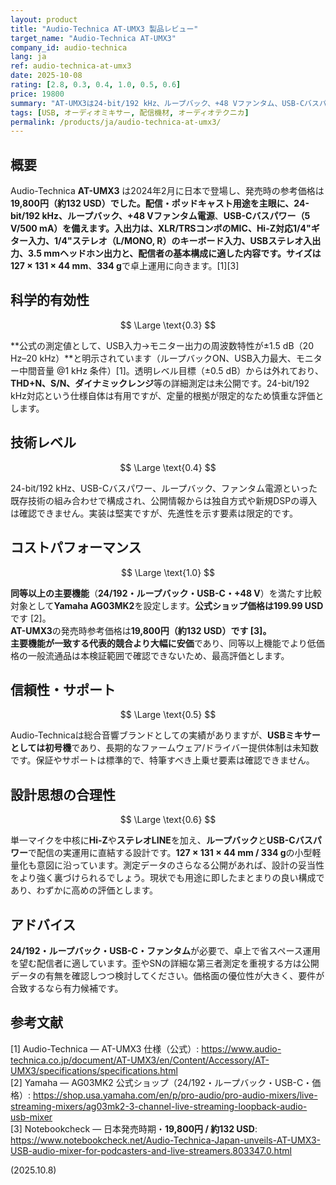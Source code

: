```yaml
---
layout: product
title: "Audio-Technica AT-UMX3 製品レビュー"
target_name: "Audio-Technica AT-UMX3"
company_id: audio-technica
lang: ja
ref: audio-technica-at-umx3
date: 2025-10-08
rating: [2.8, 0.3, 0.4, 1.0, 0.5, 0.6]
price: 19800
summary: "AT-UMX3は24-bit/192 kHz、ループバック、+48 Vファンタム、USB-Cバスパワーに対応する配信向けUSBオーディオミキサーです。公式の周波数特性（USB入力→モニター出力）は20 Hz–20 kHzで±1.5 dBで、歪・SN等の詳細な公開測定はありません。主流競合と同等の主要機能を備えながら価格が安いのが強みです。"
tags: [USB, オーディオミキサー, 配信機材, オーディオテクニカ]
permalink: /products/ja/audio-technica-at-umx3/
---
```


## 概要

Audio-Technica **AT-UMX3** は2024年2月に日本で登場し、発売時の参考価格は**19,800円（約132 USD）**でした。配信・ポッドキャスト用途を主眼に、**24-bit/192 kHz**、**ループバック**、**+48 Vファンタム電源**、**USB-Cバスパワー（5 V/500 mA）**を備えます。入出力は、**XLR/TRSコンボのMIC**、**Hi-Z対応1/4"ギター入力**、**1/4"ステレオ（L/MONO, R）のキーボード入力**、**USBステレオ入出力**、**3.5 mmヘッドホン出力**と、配信者の基本構成に適した内容です。サイズは**127 × 131 × 44 mm**、**334 g**で卓上運用に向きます。[1][3]

## 科学的有効性

$$ \Large \text{0.3} $$

**公式の測定値として、USB入力→モニター出力の周波数特性が±1.5 dB（20 Hz–20 kHz）**と明示されています（ループバックON、USB入力最大、モニター中間音量 @1 kHz 条件）[1]。透明レベル目標（±0.5 dB）からは外れており、**THD+N、S/N、ダイナミックレンジ**等の詳細測定は未公開です。24-bit/192 kHz対応という仕様自体は有用ですが、定量的根拠が限定的なため慎重な評価とします。

## 技術レベル

$$ \Large \text{0.4} $$

24-bit/192 kHz、USB-Cバスパワー、ループバック、ファンタム電源といった既存技術の組み合わせで構成され、公開情報からは独自方式や新規DSPの導入は確認できません。実装は堅実ですが、先進性を示す要素は限定的です。

## コストパフォーマンス

$$ \Large \text{1.0} $$

**同等以上の主要機能**（**24/192・ループバック・USB-C・+48 V**）を満たす比較対象として**Yamaha AG03MK2**を設定します。**公式ショップ価格は199.99 USD**です [2]。  
**AT-UMX3**の発売時参考価格は**19,800円（約132 USD）**です [3]。  
主要機能が一致する代表的競合より**大幅に安価**であり、同等以上機能でより低価格の一般流通品は本検証範囲で確認できないため、最高評価とします。

## 信頼性・サポート

$$ \Large \text{0.5} $$

Audio-Technicaは総合音響ブランドとしての実績がありますが、**USBミキサーとしては初号機**であり、長期的なファームウェア/ドライバー提供体制は未知数です。保証やサポートは標準的で、特筆すべき上乗せ要素は確認できません。

## 設計思想の合理性

$$ \Large \text{0.6} $$

単一マイクを中核に**Hi-Z**や**ステレオLINE**を加え、**ループバック**と**USB-Cバスパワー**で配信の実運用に直結する設計です。**127 × 131 × 44 mm / 334 g**の小型軽量化も意図に沿っています。測定データのさらなる公開があれば、設計の妥当性をより強く裏づけられるでしょう。現状でも用途に即したまとまりの良い構成であり、わずかに高めの評価とします。

## アドバイス

**24/192・ループバック・USB-C・ファンタム**が必要で、卓上で省スペース運用を望む配信者に適しています。歪やSNの詳細な第三者測定を重視する方は公開データの有無を確認しつつ検討してください。価格面の優位性が大きく、要件が合致するなら有力候補です。

## 参考文献

[1] Audio-Technica — AT-UMX3 仕様（公式）: https://www.audio-technica.co.jp/document/AT-UMX3/en/Content/Accessory/AT-UMX3/specifications/specifications.html  
[2] Yamaha — AG03MK2 公式ショップ（24/192・ループバック・USB-C・価格）: https://shop.usa.yamaha.com/en/p/pro-audio/pro-audio-mixers/live-streaming-mixers/ag03mk2-3-channel-live-streaming-loopback-audio-usb-mixer  
[3] Notebookcheck — 日本発売時期・**19,800円 / 約132 USD**: https://www.notebookcheck.net/Audio-Technica-Japan-unveils-AT-UMX3-USB-audio-mixer-for-podcasters-and-live-streamers.803347.0.html

(2025.10.8)
